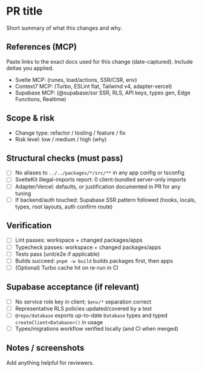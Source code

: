 # PR title

Short summary of what this changes and why.

## References (MCP)

Paste links to the exact docs used for this change (date-captured). Include deltas you applied.

- Svelte MCP: (runes, load/actions, SSR/CSR, env)
- Context7 MCP: (Turbo, ESLint flat, Tailwind v4, adapter-vercel)
- Supabase MCP: (@supabase/ssr SSR, RLS, API keys, types gen, Edge Functions, Realtime)

## Scope & risk

- Change type: refactor / tooling / feature / fix
- Risk level: low / medium / high (why)

## Structural checks (must pass)

- [ ] No aliases to `../../packages/*/src/**` in any app config or tsconfig
- [ ] SvelteKit illegal-imports report: 0 client-bundled server-only imports
- [ ] Adapter/Vercel: defaults, or justification documented in PR for any tuning
- [ ] If backend/auth touched: Supabase SSR pattern followed (hooks, locals, types, root layouts, auth confirm route)

## Verification

- [ ] Lint passes: workspace + changed packages/apps
- [ ] Typecheck passes: workspace + changed packages/apps
- [ ] Tests pass (unit/e2e if applicable)
- [ ] Builds succeed: `pnpm -w build` builds packages first, then apps
- [ ] (Optional) Turbo cache hit on re-run in CI

## Supabase acceptance (if relevant)

- [ ] No service role key in client; `$env/*` separation correct
- [ ] Representative RLS policies updated/covered by a test
- [ ] `@repo/database` exports up-to-date `Database` types and typed `createClient<Database>()` in usage
- [ ] Types/migrations workflow verified locally (and CI when merged)

## Notes / screenshots

Add anything helpful for reviewers.
